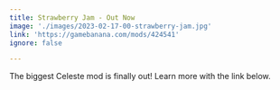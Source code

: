 ```yaml
---
title: Strawberry Jam - Out Now
image: './images/2023-02-17-00-strawberry-jam.jpg'
link: 'https://gamebanana.com/mods/424541'
ignore: false

---
```


The biggest Celeste mod is finally out! Learn more with the link below.
